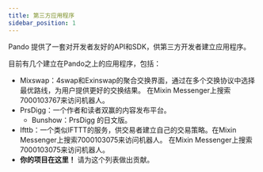 ```yaml
---
title: 第三方应用程序
sidebar_position: 1
---
```


Pando 提供了一套对开发者友好的API和SDK，供第三方开发者建立应用程序。

目前有几个建立在Pando之上的应用程序，包括：

- Mixswap：4swap和Exinswap的聚合交换界面，通过在多个交换协议中选择最优路线，为用户提供更好的交换结果。 在Mixin Messenger上搜索7000103767来访问机器人。
- PrsDigg：一个作者和读者双赢的内容发布平台。
  - Bunshow：PrsDigg 的日文版。
- Ifttb：一个类似IFTTT的服务，供交易者建立自己的交易策略。在Mixin Messenger上搜索7000103075来访问机器人。 在Mixin Messenger上搜索7000103075来访问机器人。
- **你的项目在这里！** 请为这个列表做出贡献。